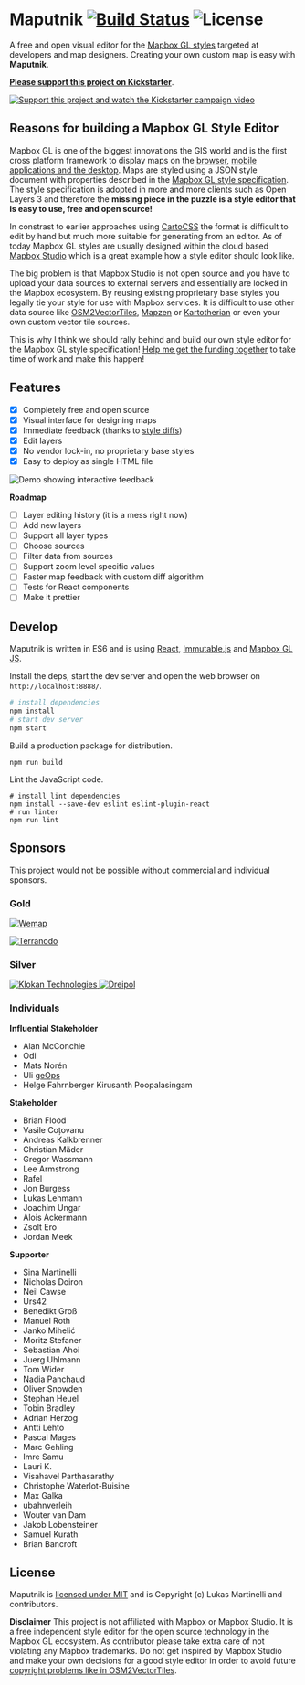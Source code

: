 # Maputnik [![Build Status](https://travis-ci.org/maputnik/editor.svg?branch=master)](https://travis-ci.org/maputnik/editor) ![License](https://img.shields.io/badge/license-MIT-blue.svg)

A free and open visual editor for the [Mapbox GL styles](https://www.mapbox.com/mapbox-gl-style-spec/)
targeted at developers and map designers. Creating your own custom map is easy with **Maputnik**.

[**Please support this project on Kickstarter**](https://www.kickstarter.com/projects/174808720/maputnik-visual-map-editor-for-mapbox-gl).

[![Support this project and watch the Kickstarter campaign video](kickstarter.png)](https://www.kickstarter.com/projects/174808720/maputnik-visual-map-editor-for-mapbox-gl)

## Reasons for building a Mapbox GL Style Editor

Mapbox GL is one of the biggest innovations the GIS world and is the first cross platform framework to display maps on the [browser](https://github.com/mapbox/mapbox-gl-js), [mobile applications and the desktop](https://github.com/mapbox/mapbox-gl-native). Maps are styled using a JSON style document with properties described in the [Mapbox GL style specification](https://www.mapbox.com/mapbox-gl-style-spec/). The style specification is adopted in more and more clients such as Open Layers 3 and therefore the **missing piece in the puzzle is a style editor that is easy to use, free and open source!**

In constrast to earlier approaches using [CartoCSS](https://www.mapbox.com/help/getting-started-cartocss/) the format is difficult to edit by hand but much more suitable for generating from an editor.
As of today Mapbox GL styles are usually designed within the cloud based [Mapbox Studio](https://www.mapbox.com/mapbox-studio/)
which is a great example how a style editor should look like.

The big problem is that Mapbox Studio is not open source and you have to upload your data sources to external servers and
essentially are locked in the Mapbox ecosystem. By reusing existing proprietary base styles you legally tie your style for use with Mapbox services. It is difficult to use other data source like [OSM2VectorTiles](http://osm2vectortiles.org), [Mapzen](https://mapzen.com/projects/vector-tiles/) or [Kartotherian](https://github.com/kartotherian/kartotherian) or even your own custom vector tile sources.

This is why I think we should rally behind and build our own style editor for the Mapbox GL style specification!
[Help me get the funding together](https://www.kickstarter.com/projects/174808720/maputnik-visual-map-editor-for-mapbox-gl) to take time of work and make this happen!

## Features

- [x] Completely free and open source
- [x] Visual interface for designing maps
- [x] Immediate feedback (thanks to [style diffs](https://github.com/mapbox/mapbox-gl-style-spec/blob/mb-pages/lib/diff.js))
- [x] Edit layers
- [x] No vendor lock-in, no proprietary base styles
- [x] Easy to deploy as single HTML file

![Demo showing interactive feedback](demo.gif)

**Roadmap**

- [ ] Layer editing history (it is a mess right now)
- [ ] Add new layers
- [ ] Support all layer types
- [ ] Choose sources
- [ ] Filter data from sources
- [ ] Support zoom level specific values
- [ ] Faster map feedback with custom diff algorithm
- [ ] Tests for React components
- [ ] Make it prettier

## Develop

Maputnik is written in ES6 and is using [React](https://github.com/facebook/react), [Immutable.js](https://facebook.github.io/immutable-js/) and [Mapbox GL JS](https://www.mapbox.com/mapbox-gl-js/api/).

Install the deps, start the dev server and open the web browser on `http://localhost:8888/`.

```bash
# install dependencies
npm install
# start dev server
npm start
```

Build a production package for distribution.

```
npm run build
```

Lint the JavaScript code.

```
# install lint dependencies
npm install --save-dev eslint eslint-plugin-react
# run linter
npm run lint
```

## Sponsors

This project would not be possible without commercial and individual sponsors.

### Gold

[![Wemap](sponsors/wemap.jpg)](https://getwemap.com/)

[![Terranodo](sponsors/terranodo.png)](http://terranodo.io/)

### Silver

<a href="https://www.klokantech.com/">
  <img alt="Klokan Technologies" style="display:inline" src="sponsors/klokantech.png" />
</a>
<a href="https://www.dreipol.ch/">
  <img alt="Dreipol" style="display:inline" src="sponsors/dreipol.png" />
</a>
<br/>

### Individuals

**Influential Stakeholder**

- Alan McConchie
- Odi
- Mats Norén
- Uli [geOps](http://geops.ch/)
- Helge Fahrnberger
 Kirusanth Poopalasingam
 
**Stakeholder**

- Brian Flood
- Vasile Coțovanu
- Andreas Kalkbrenner
- Christian Mäder
- Gregor Wassmann
- Lee Armstrong
- Rafel
- Jon Burgess
- Lukas Lehmann
- Joachim Ungar
- Alois Ackermann
- Zsolt Ero
- Jordan Meek

**Supporter**

- Sina Martinelli
- Nicholas Doiron
- Neil Cawse
- Urs42
- Benedikt Groß
- Manuel Roth
- Janko Mihelić
- Moritz Stefaner
- Sebastian Ahoi
- Juerg Uhlmann
- Tom Wider
- Nadia Panchaud
- Oliver Snowden
- Stephan Heuel
- Tobin Bradley
- Adrian Herzog
- Antti Lehto
- Pascal Mages
- Marc Gehling
- Imre Samu
- Lauri K.
- Visahavel Parthasarathy
- Christophe Waterlot-Buisine
- Max Galka
- ubahnverleih
- Wouter van Dam
- Jakob Lobensteiner
- Samuel Kurath
- Brian Bancroft

## License

Maputnik is [licensed under MIT](LICENSE) and is Copyright (c) Lukas Martinelli and contributors.

**Disclaimer** This project is not affiliated with Mapbox or Mapbox Studio. It is a free independent style editor for the
open source technology in the Mapbox GL ecosystem.
As contributor please take extra care of not violating any Mapbox trademarks. Do not get inspired by Mapbox Studio and make your own decisions for a good style editor in order to avoid future [copyright problems like in OSM2VectorTiles](https://github.com/osm2vectortiles/osm2vectortiles/issues/387).
